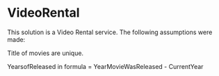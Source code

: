 # VideoRental
This solution is a Video Rental service.
The following assumptions were made:

Title of movies are unique. 


YearsofReleased in formula = YearMovieWasReleased - CurrentYear


